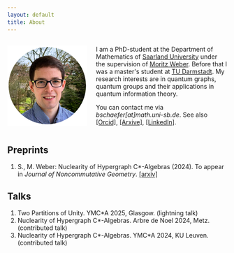 ```yaml
---
layout: default
title: About
---
```


<div style="display: flex; align-items: center; gap: 20px;">

  <img src="portrait_circle_frame3.png" alt="Beschreibung" style="width: 200px; height: auto;">

  <div>
    <p>
    I am a PhD-student at the Department of Mathematics of <a href="https://www.uni-saarland.de/start.html"> Saarland University</a> under the supervision of <a href="https://www.uni-saarland.de/lehrstuhl/weber-moritz/team/moritz-weber.html">Moritz Weber</a>. 
    Before that I was a master's student at <a href=">https://www.mathematik.tu-darmstadt.de/fb/index.de.jsp">TU Darmstadt</a>. My research interests are in quantum graphs, quantum groups and their applications in quantum information theory.
    </p>
    <p>
    You can contact me via <i>bschaefer[at]math.uni-sb.de</i>. See also <a href="https://orcid.org/0009-0000-4966-7736">[Orcid]</a>, <a href="https://arxiv.org/search/math?query=Schäfer%2C+Björn&searchtype=author&abstracts=show&order=-announced_date_first&size=50">[Arxive]</a>, <a href="https://www.linkedin.com/in/björn-schäfer-a7a5bb351/">[LinkedIn]</a>.
    </p>
  </div>

</div>


## Preprints

1. S., M. Weber: Nuclearity of Hypergraph C\*-Algebras (2024). To appear in *Journal of Noncommutative Geometry*. [[arxiv]](https://arxiv.org/abs/2405.10044)

## Talks

1. Two Partitions of Unity. YMC\*A 2025, Glasgow. (lightning talk)
2. Nuclearity of Hypergraph C\*-Algebras. Arbre de Noel 2024, Metz. (contributed talk)
3. Nuclearity of Hypergraph C\*-Algebras. YMC\*A 2024, KU Leuven. (contributed talk)

